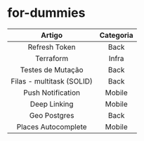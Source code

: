 # for-dummies


| Artigo                    | Categoria |
|:-------------------------:|:---------:|
| Refresh Token             | Back      |
| Terraform                 | Infra     |
| Testes de Mutação         | Back      |
| Filas - multitask (SOLID) | Back      |
| Push Notification         | Mobile    |
| Deep Linking              | Mobile    |
| Geo Postgres              | Back      |
| Places Autocomplete       | Mobile    |
    

